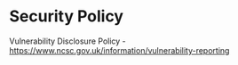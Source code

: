 # Security Policy

Vulnerability Disclosure Policy - https://www.ncsc.gov.uk/information/vulnerability-reporting
